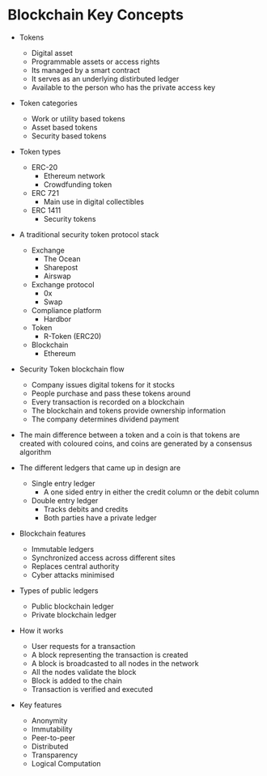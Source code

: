 # Blockchain Key Concepts

- Tokens
  - Digital asset
  - Programmable assets or access rights
  - Its managed by a smart contract
  - It serves as an underlying distirbuted ledger
  - Available to the person who has the private access key

- Token categories
  - Work or utility based tokens
  - Asset based tokens
  - Security based tokens

- Token types
  - ERC-20
    - Ethereum network
    - Crowdfunding token
  - ERC 721
    - Main use in digital collectibles
  - ERC 1411
    - Security tokens

- A traditional security token protocol stack
  - Exchange
    - The Ocean
    - Sharepost
    - Airswap
  - Exchange protocol
    - 0x
    - Swap
  - Compliance platform
    - Hardbor
  - Token
    - R-Token (ERC20)
  - Blockchain
    - Ethereum

- Security Token blockchain flow
  - Company issues digital tokens for it stocks
  - People purchase and pass these tokens around
  - Every transaction is recorded on a blockchain
  - The blockchain and tokens provide ownership information
  - The company determines dividend payment

- The main difference between a token and a coin is that tokens are created with coloured coins, and coins are generated by a consensus algorithm

- The different ledgers that came up in design are
  - Single entry ledger
    - A one sided entry in either the credit column or the debit column
  - Double entry ledger
    - Tracks debits and credits
    - Both parties have a private ledger

- Blockchain features
  - Immutable ledgers
  - Synchronized access across different sites
  - Replaces central authority
  - Cyber attacks minimised

- Types of public ledgers
  - Public blockchain ledger
  - Private blockchain ledger

- How it works
  - User requests for a transaction
  - A block representing the transaction is created
  - A block is broadcasted to all nodes in the network
  - All the nodes validate the block
  - Block is added to the chain
  - Transaction is verified and executed

- Key features
  - Anonymity
  - Immutability
  - Peer-to-peer
  - Distributed
  - Transparency
  - Logical Computation